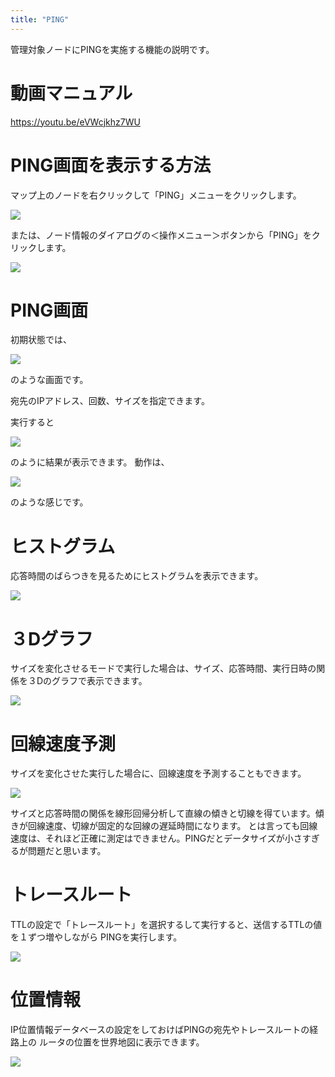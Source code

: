 ```yaml
---
title: "PING"
---
```


管理対象ノードにPINGを実施する機能の説明です。

# 動画マニュアル

https://youtu.be/eVWcjkhz7WU

# PING画面を表示する方法

マップ上のノードを右クリックして「PING」メニューをクリックします。

![](/images/books/twsnmpfc-manual/2022-08-01_17-02-43.png)

または、ノード情報のダイアログの＜操作メニュー＞ボタンから「PING」をクリックします。

![](/images/books/twsnmpfc-manual/2022-08-01_17-03-04.png)


# PING画面

初期状態では、

![](/images/books/twsnmpfc-manual/2022-08-01_17-07-27.png)

のような画面です。

宛先のIPアドレス、回数、サイズを指定できます。

実行すると

![](/images/books/twsnmpfc-manual/1652558400997-ZL2iRzc0cu.png)

のように結果が表示できます。
動作は、

![](/images/books/twsnmpfc-manual/picture_pc_7f3ebce899c83f6c71cf6854ea333236.gif)

のような感じです。

# ヒストグラム

応答時間のばらつきを見るためにヒストグラムを表示できます。

![](/images/books/twsnmpfc-manual/1652558530438-feoCpd3ebq.png)

# ３Dグラフ

サイズを変化させるモードで実行した場合は、サイズ、応答時間、実行日時の関係を３Dのグラフで表示できます。

![](/images/books/twsnmpfc-manual/1652558599023-umjWVq7qdi.png)

# 回線速度予測

サイズを変化させた実行した場合に、回線速度を予測することもできます。

![](/images/books/twsnmpfc-manual/1652558671180-AjuzSEIcvL.png)

サイズと応答時間の関係を線形回帰分析して直線の傾きと切線を得ています。傾きが回線速度、切線が固定的な回線の遅延時間になります。
とは言っても回線速度は、それほど正確に測定はできません。PINGだとデータサイズが小さすぎるが問題だと思います。


# トレースルート

TTLの設定で「トレースルート」を選択するして実行すると、送信するTTLの値を１ずつ増やしながら
PINGを実行します。

![](/images/books/twsnmpfc-manual/2023-01-31_06-39-42.png)
# 位置情報

IP位置情報データベースの設定をしておけばPINGの宛先やトレースルートの経路上の
ルータの位置を世界地図に表示できます。

![](/images/books/twsnmpfc-manual/2023-01-31_06-40-00.png)
